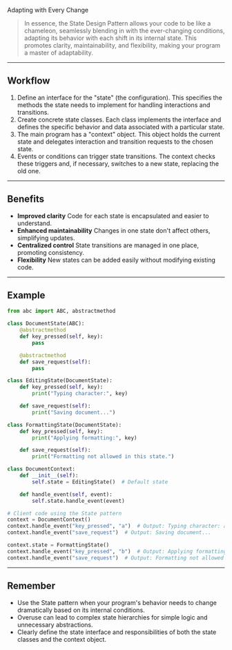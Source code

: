 Adapting with Every Change

> In essence, the State Design Pattern allows your code to be like a chameleon, seamlessly blending in with the ever-changing conditions, adapting its behavior with each shift in its internal state. This promotes clarity, maintainability, and flexibility, making your program a master of adaptability.

---

## Workflow

1. Define an interface for the "state" (the configuration). This specifies the methods the state needs to implement for handling interactions and transitions.
2. Create concrete state classes. Each class implements the interface and defines the specific behavior and data associated with a particular state.
3. The main program has a "context" object. This object holds the current state and delegates interaction and transition requests to the chosen state.
4. Events or conditions can trigger state transitions. The context checks these triggers and, if necessary, switches to a new state, replacing the old one.

---

## Benefits

* **Improved clarity**
  Code for each state is encapsulated and easier to understand.
* **Enhanced maintainability**
  Changes in one state don't affect others, simplifying updates.
* **Centralized control**
  State transitions are managed in one place, promoting consistency.
* **Flexibility**
  New states can be added easily without modifying existing code.

---

## Example

```python
from abc import ABC, abstractmethod

class DocumentState(ABC):
    @abstractmethod
    def key_pressed(self, key):
        pass

    @abstractmethod
    def save_request(self):
        pass

class EditingState(DocumentState):
    def key_pressed(self, key):
        print("Typing character:", key)

    def save_request(self):
        print("Saving document...")

class FormattingState(DocumentState):
    def key_pressed(self, key):
        print("Applying formatting:", key)

    def save_request(self):
        print("Formatting not allowed in this state.")

class DocumentContext:
    def __init__(self):
        self.state = EditingState()  # Default state

    def handle_event(self, event):
        self.state.handle_event(event)

# Client code using the State pattern
context = DocumentContext()
context.handle_event("key_pressed", "a")  # Output: Typing character: a
context.handle_event("save_request")  # Output: Saving document...

context.state = FormattingState()
context.handle_event("key_pressed", "b")  # Output: Applying formatting: b
context.handle_event("save_request")  # Output: Formatting not allowed in this state.

```

---

## Remember

* Use the State pattern when your program's behavior needs to change dramatically based on its internal conditions.
* Overuse can lead to complex state hierarchies for simple logic and unnecessary abstractions.
* Clearly define the state interface and responsibilities of both the state classes and the context object.
